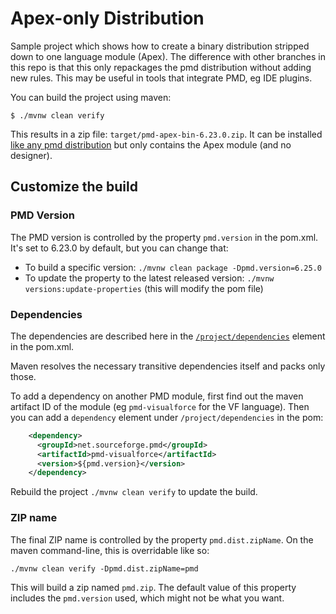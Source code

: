 # Apex-only Distribution

Sample project which shows how to create a binary distribution stripped down to one language module (Apex).
The difference with other branches in this repo is that this only repackages the pmd distribution without adding new rules. This may be useful in tools that integrate PMD, eg IDE plugins.

You can build the project using maven:

```
$ ./mvnw clean verify
```

This results in a zip file: `target/pmd-apex-bin-6.23.0.zip`. It can be installed [like any pmd distribution](https://pmd.github.io/latest/pmd_userdocs_installation.html#installation) but only contains the Apex module (and no designer).

## Customize the build

### PMD Version

The PMD version is controlled by the property `pmd.version` in the pom.xml. It's set to 6.23.0 by default, but you can change that:

- To build a specific version: `./mvnw clean package -Dpmd.version=6.25.0`
- To update the property to the latest released version: `./mvnw versions:update-properties` (this will modify the pom file)

### Dependencies

The dependencies are described here in the [`/project/dependencies`](pom.xml#L81-L87) element in the pom.xml.

Maven resolves the necessary transitive dependencies itself and packs only those.

To add a dependency on another PMD module, first find out the maven artifact ID of the module (eg `pmd-visualforce` for the VF language). Then you can add a `dependency` element under `/project/dependencies` in the pom:

```xml
    <dependency>
      <groupId>net.sourceforge.pmd</groupId>
      <artifactId>pmd-visualforce</artifactId>
      <version>${pmd.version}</version>
    </dependency>
```

Rebuild the project `./mvnw clean verify` to update the build.

### ZIP name

The final ZIP name is controlled by the property `pmd.dist.zipName`. On the maven command-line, this is overridable like so:

```
./mvnw clean verify -Dpmd.dist.zipName=pmd
```

This will build a zip named `pmd.zip`. The default value of this property includes the `pmd.version` used, which might not be what you want.
